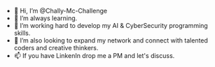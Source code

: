 - 👋 Hi, I’m @Chally-Mc-Challenge
- 👀 I’m always learning.
- 🌱 I’m working hard to develop my AI & CyberSecurity programming skills.
- 💞️ I’m also looking to expand my network and connect with talented coders and creative thinkers.
- 📫 If you have LinkenIn drop me a PM and let's discuss.

<!---
challymcchallenge/challymcchallenge is a ✨ special ✨ repository because its `README.md` (this file) appears on your GitHub profile.
You can click the Preview link to take a look at your changes.
--->
